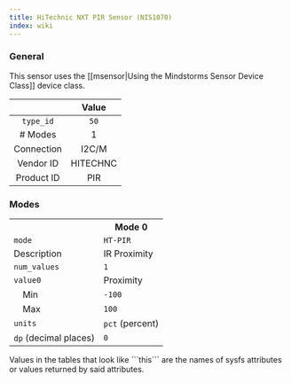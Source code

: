 ```yaml
---
title: HiTechnic NXT PIR Sensor (NIS1070)
index: wiki
---
```


### General

This sensor uses the [[msensor|Using the Mindstorms Sensor Device Class]] device class.

|              | Value    |
|:------------:|:--------:|
|```type_id``` | ```50``` |
| # Modes      | 1        |
| Connection   | I2C/M    |
| Vendor ID    | HITECHNC |
| Product ID   | PIR      |

### Modes

<table>
  <tr>
    <th>
    <th>Mode 0
  <tr>
    <td><code>mode</code>
    <td><code>HT-PIR</code>
  <tr>
    <td>Description
    <td>IR Proximity
  <tr>
    <td><code>num_values</code>
    <td><code>1</code>
  <tr>
    <td><code>value0</code>
    <td>Proximity
  <tr>
    <td>&emsp;Min
    <td><code>-100</code>
  <tr>
    <td>&emsp;Max
    <td><code>100</code>
  <tr>
    <td><code>units</code>
    <td><code>pct</code> (percent)
  <tr>
    <td><code>dp</code> (decimal places)
    <td><code>0</code>
</table>
Values in the tables that look like ```this``` are the names of sysfs attributes or values returned by said attributes.
